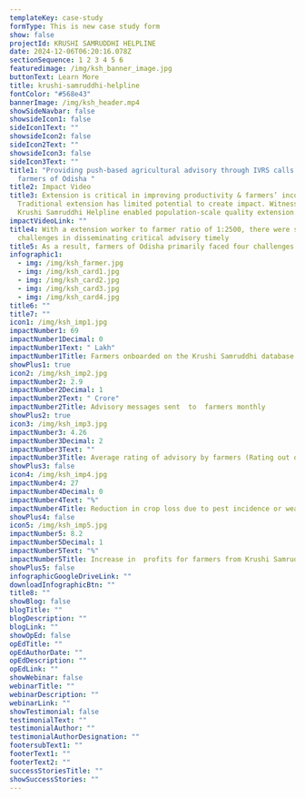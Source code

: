 ```yaml
---
templateKey: case-study
formType: This is new case study form
show: false
projectId: KRUSHI SAMRUDDHI HELPLINE
date: 2024-12-06T06:20:16.078Z
sectionSequence: 1 2 3 4 5 6
featuredimage: /img/ksh_banner_image.jpg
buttonText: Learn More
title: krushi-samruddhi-helpline
fontColor: "#568e43"
bannerImage: /img/ksh_header.mp4
showSideNavbar: false
showsideIcon1: false
sideIcon1Text: ""
showsideIcon2: false
sideIcon2Text: ""
showsideIcon3: false
sideIcon3Text: ""
title1: "Providing push-based agricultural advisory through IVRS calls to all
  farmers of Odisha "
title2: Impact Video
title3: Extension is critical in improving productivity & farmers’ income.
  Traditional extension has limited potential to create impact. Witness how
  Krushi Samruddhi Helpline enabled population-scale quality extension.
impactVideoLink: ""
title4: With a extension worker to farmer ratio of 1:2500, there were several
  challenges in disseminating critical advisory timely
title5: As a result, farmers of Odisha primarily faced four challenges
infographic1:
  - img: /img/ksh_farmer.jpg
  - img: /img/ksh_card1.jpg
  - img: /img/ksh_card2.jpg
  - img: /img/ksh_card3.jpg
  - img: /img/ksh_card4.jpg
title6: ""
title7: ""
icon1: /img/ksh_imp1.jpg
impactNumber1: 69
impactNumber1Decimal: 0
impactNumber1Text: " Lakh"
impactNumber1Title: Farmers onboarded on the Krushi Samruddhi database till-date
showPlus1: true
icon2: /img/ksh_imp2.jpg
impactNumber2: 2.9
impactNumber2Decimal: 1
impactNumber2Text: " Crore"
impactNumber2Title: Advisory messages sent  to  farmers monthly
showPlus2: true
icon3: /img/ksh_imp3.jpg
impactNumber3: 4.26
impactNumber3Decimal: 2
impactNumber3Text: ""
impactNumber3Title: Average rating of advisory by farmers (Rating out of 5)
showPlus3: false
icon4: /img/ksh_imp4.jpg
impactNumber4: 27
impactNumber4Decimal: 0
impactNumber4Text: "%"
impactNumber4Title: Reduction in crop loss due to pest incidence or weather calamities
showPlus4: false
icon5: /img/ksh_imp5.jpg
impactNumber5: 8.2
impactNumber5Decimal: 1
impactNumber5Text: "%"
impactNumber5Title: Increase in  profits for farmers from Krushi Samruddhi
showPlus5: false
infographicGoogleDriveLink: ""
downloadInfographicBtn: ""
title8: ""
showBlog: false
blogTitle: ""
blogDescription: ""
blogLink: ""
showOpEd: false
opEdTitle: ""
opEdAuthorDate: ""
opEdDescription: ""
opEdLink: ""
showWebinar: false
webinarTitle: ""
webinarDescription: ""
webinarLink: ""
showTestimonial: false
testimonialText: ""
testimonialAuthor: ""
testimonialAuthorDesignation: ""
footersubText1: ""
footerText1: ""
footerText2: ""
successStoriesTitle: ""
showSuccessStories: ""
---
```


